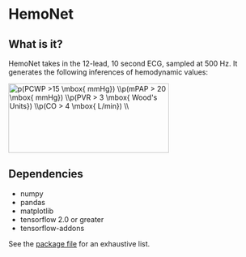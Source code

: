 # HemoNet

## What is it?
HemoNet takes in the 12-lead, 10 second ECG, sampled at 500 Hz. It generates the following inferences of hemodynamic values:

<img src="https://bit.ly/3qjMVm4" align="center" border="0" alt="p(PCWP >15 \mbox{ mmHg}) \\p(mPAP > 20  \mbox{ mmHg}) \\p(PVR > 3  \mbox{ Wood's Units}) \\p(CO > 4  \mbox{ L/min}) \\" width="317" height="137" />


## Dependencies
- numpy
- pandas
- matplotlib
- tensorflow 2.0 or greater
- tensorflow-addons

See the [package file](pkg_list.txt) for an exhaustive list.

